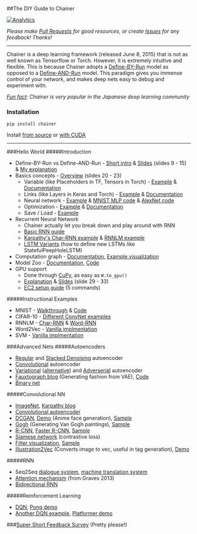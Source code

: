 ##The DIY Guide to Chainer

[![Analytics](https://ga-beacon.appspot.com/UA-61611403-2/jxieeducation/chainer?pixel)](https://github.com/igrigorik/ga-beacon)

_Please make [Pull Requests](https://github.com/jxieeducation/DIY-Data-Science/pulls) for good resources, or create [Issues](https://github.com/jxieeducation/DIY-Data-Science/issues) for any feedback! Thanks!_

----------


Chainer is a deep learning framework (released June 8, 2015) that is not as well known as Tensorflow or Torch. However, it is extremely intuitive and flexible. This is because Chainer adopts a [Define-BY-Run](http://www.slideshare.net/beam2d/introduction-to-chainer-a-flexible-framework-for-deep-learning/12) model as opposed to a [Define-AND-Run](http://www.slideshare.net/beam2d/introduction-to-chainer-a-flexible-framework-for-deep-learning/9) model. This paradigm gives you immense control of your network, and makes deep nets easy to debug and experiment with.

_[Fun fact](https://twitter.com/ChainerOfficial/status/678087618035236865): Chainer is very popular in the Japanese deep learning community_

### Installation
```
pip install chainer
```
Install [from source](http://docs.chainer.org/en/stable/install.html#install-chainer-from-source) or [with CUDA](http://docs.chainer.org/en/stable/install.html#install-chainer-with-cuda)

----------

###Hello World
#####Introduction 
* Define-BY-Run vs Define-AND-Run - [Short intro](http://docs.chainer.org/en/stable/tutorial/basic.html#core-concept) & [Slides](http://www.slideshare.net/beam2d/introduction-to-chainer-a-flexible-framework-for-deep-learning/9) (slides 9 - 15) & [My explanation](https://gist.github.com/jxieeducation/844adc8ef212d0bdd028429c72e7f5cc)
* Basics concepts - [Overview](http://www.slideshare.net/beam2d/introduction-to-chainer-a-flexible-framework-for-deep-learning/20) (slides 20 - 23)
	* Variable (like Placeholders in TF, Tensors in Torch) - [Example](http://docs.chainer.org/en/stable/tutorial/basic.html#forward-backward-computation) & [Documentation](http://docs.chainer.org/en/stable/reference/core/variable.html)
	* Links (like Layers in Keras and Torch) - [Example](http://docs.chainer.org/en/stable/tutorial/basic.html#links) & [Documentation](http://docs.chainer.org/en/stable/reference/links.html)
	* Neural network - [Example](http://docs.chainer.org/en/stable/tutorial/basic.html#write-a-model-as-a-chain) & [MNIST MLP code](https://github.com/pfnet/chainer/blob/master/examples/mnist/net.py) & [AlexNet code](https://github.com/pfnet/chainer/blob/master/examples/imagenet/alex.py)
	* Optimization - [Example](http://docs.chainer.org/en/stable/tutorial/basic.html#optimizer) & [Documentation](http://docs.chainer.org/en/stable/reference/optimizers.html?highlight=optimizer)
	* Save / Load - [Example](http://docs.chainer.org/en/stable/tutorial/basic.html#serializer)
* Recurrent Neural Network
	* Chainer actually let you break down and play around with RNN
	* [Basic RNN guide](http://docs.chainer.org/en/stable/tutorial/recurrentnet.html) 
	* [Karpathy's Char-RNN example](https://github.com/yusuketomoto/chainer-char-rnn) & [RNNLM example](https://github.com/pfnet/chainer/tree/master/examples/ptb)
	* [LSTM Variants](https://github.com/prajdabre/chainer_examples/blob/master/chainer-1.5/LSTMVariants.py) (how to define new LSTMs like StatefulPeepHoleLSTM)
* Computation graph - [Documentation](http://docs.chainer.org/en/stable/reference/graph.html), [Example visualization](https://twitter.com/chrisemoody/status/626574475237163008)
* Model Zoo - [Documentation](http://docs.chainer.org/en/stable/reference/caffe.html?highlight=zoo), [Code](https://github.com/pfnet/chainer/tree/master/examples/modelzoo)
* GPU support 
	* Done through [CuPy](http://docs.chainer.org/en/stable/cupy-reference/overview.html), as easy as `W.to_gpu()`
	* [Explanation](http://docs.chainer.org/en/stable/tutorial/gpu.html) & [Slides](http://www.slideshare.net/beam2d/introduction-to-chainer-a-flexible-framework-for-deep-learning/29) (slide 29 - 33)
	* [EC2 setup guide](http://sla.hatenablog.com/entry/en_chainer_on_ec2) (5 commands)

#####Instructional Examples
* MNIST - [Walkthrough](http://docs.chainer.org/en/stable/tutorial/basic.html#example-multi-layer-perceptron-on-mnist) & [Code](https://github.com/pfnet/chainer/tree/master/examples/mnist)
* CIFAR-10 - [Different ConvNet examples](https://github.com/mitmul/chainer-cifar10)
* RNNLM - [Char-RNN](https://github.com/yusuketomoto/chainer-char-rnn) & [Word-RNN](https://github.com/pfnet/chainer/tree/master/examples/ptb)
* Word2Vec - [Vanilla implmentation](https://github.com/pfnet/chainer/tree/master/examples/word2vec)
* SVM - [Vanilla implmentation](https://github.com/mitmul/chainer-svm)


###Advanced Nets
#####Autoencoders
* [Regular](http://pc.atsuhiro-me.net/entry/2015/08/18/003402) and [Stacked Denoising](https://gist.github.com/tochikuji/89d5871c19e7decef61b/) autoencoder
* [Convolutional](https://gist.github.com/ktnyt/58e015dd9ff33049da5a) autoencoder
* [Variational](http://nbviewer.jupyter.org/gist/duschendestroyer/a41fcab5f7f9ffa45387) ([alternative](https://github.com/pfnet/chainer/tree/master/examples/vae)) and [Adverserial](https://github.com/musyoku/adversarial-autoencoder) autoencoder
* [Fauxtograph blog](http://multithreaded.stitchfix.com/blog/2015/09/17/deep-style/) (Generating fashion from VAE), [Code](https://github.com/stitchfix/fauxtograph)
* [Binary net](https://github.com/hillbig/binary_net)

#####Convolutional NN
* [ImageNet](https://github.com/pfnet/chainer/tree/master/examples/imagenet), [Karpathy blog](http://karpathy.github.io/2014/09/02/what-i-learned-from-competing-against-a-convnet-on-imagenet/)
* [Convolutional autoencoder](https://gist.github.com/ktnyt/58e015dd9ff33049da5a)
* [DCGAN](https://github.com/mattya/chainer-DCGAN/), [Demo](https://mattya.github.io/chainer-DCGAN/) (Anime face generation), [Sample](https://github.com/mattya/chainer-DCGAN/blob/master/sample1.png)
* [Gogh](https://github.com/mattya/chainer-gogh) (Generating Van Gogh paintings), [Sample](https://raw.githubusercontent.com/mattya/chainer-gogh/master/sample_images/im0.png)
* [R-CNN](http://sinhrks.hatenablog.com/entry/2015/07/05/224745), [Faster R-CNN](https://github.com/mitmul/chainer-fast-rcnn), [Sample](https://raw.githubusercontent.com/wiki/mitmul/chainer-fast-rcnn/images/result.jpg)
* [Siamese network](https://github.com/mitmul/chainer-siamese) (contrastive loss)
* [Filter visualization](https://github.com/mitmul/chainer-conv-vis), [Sample](https://raw.githubusercontent.com/wiki/mitmul/chainer-conv-vis/images/result.png)
* [Illustration2Vec](http://illustration2vec.net/papers/illustration2vec-main.pdf) (Converts image to vec, useful in tag generation), [Demo](http://demo.illustration2vec.net/)

#####RNN
* Seq2Seq [dialogue system](https://github.com/kenkov/seq2seq), [machine translation system](https://gist.github.com/odashi/8d21f8fc23c075cd3042)
* [Attention mechanism](https://github.com/odashi/chainer_examples/tree/master/chainer-1.5) (from Graves 2013)
* [Bidirectional RNN](https://groups.google.com/forum/#!topic/chainer/IByadu3z9ps)

#####Reinforcement Learning
* [DQN](https://github.com/ugo-nama-kun/DQN-chainer), [Pong demo](https://www.youtube.com/watch?v=N813o-Xb6S8)
* [Another DQN example](https://github.com/ugo-nama-kun/DQN-chainer), [Platformer demo](https://dl.dropboxusercontent.com/u/59329025/images/20150719_173407.gif)

###[Super Short Feedback Survey](https://docs.google.com/forms/u/0/d/1clz8SPFca-K1aNWFdrrO0QQlSGkLcYyd_F7oRGWq8FA/) (Pretty please!)
